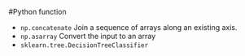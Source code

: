 ﻿#Python function
- `np.concatenate`
Join a sequence of arrays along an existing axis.
- `np.asarray`
Convert the input to an array
- `sklearn.tree.DecisionTreeClassifier`
```python class sklearn.tree.DecisionTreeClassifier(criterion=’gini’, splitter=’best’, max_depth=None, min_samples_split=2, min_samples_leaf=1, min_weight_fraction_leaf=0.0, max_features=None, random_state=None, max_leaf_nodes=None, min_impurity_decrease=0.0, min_impurity_split=None, class_weight=None, presort=False)
```




